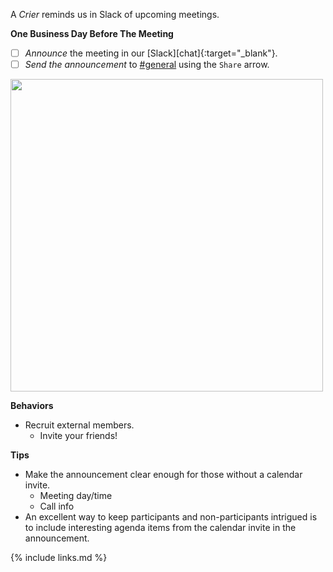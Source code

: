 A _Crier_ reminds us in Slack of upcoming meetings.

**One Business Day Before The Meeting**

* [ ] *Announce* the meeting in our [Slack][chat]{:target="_blank"}.
* [ ] *Send the announcement* to [#general] using the `Share` arrow.

<img src="https://user-images.githubusercontent.com/9609562/220438340-2fed944a-142b-4217-bcae-5c0e0110ed05.png" width="500px" />

**Behaviors**

* Recruit external members.
  * Invite your friends!

**Tips**

* Make the announcement clear enough for those without a calendar invite.
     - Meeting day/time
     - Call info
* An excellent way to keep participants and non-participants intrigued is to include interesting agenda items from the calendar invite in the announcement. 

[#general]: https://app.slack.com/client/T04PXKRM0/C04PXKRN4

{% include links.md %}
